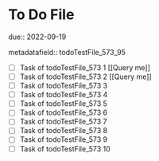 # To Do File

due:: 2022-09-19

metadatafield:: todoTestFile_573_95

- [ ] Task of todoTestFile_573 1 [[Query me]]
- [ ] Task of todoTestFile_573 2 [[Query me]]
- [ ] Task of todoTestFile_573 3
- [ ] Task of todoTestFile_573 4
- [ ] Task of todoTestFile_573 5
- [ ] Task of todoTestFile_573 6
- [ ] Task of todoTestFile_573 7
- [ ] Task of todoTestFile_573 8
- [ ] Task of todoTestFile_573 9
- [ ] Task of todoTestFile_573 10